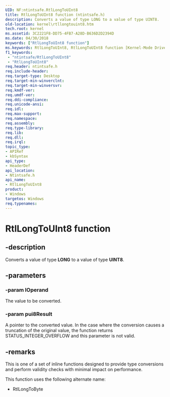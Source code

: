 ```yaml
---
UID: NF:ntintsafe.RtlLongToUInt8
title: RtlLongToUInt8 function (ntintsafe.h)
description: Converts a value of type LONG to a value of type UINT8.
old-location: kernel\rtllongtouint8.htm
tech.root: kernel
ms.assetid: 3C2221F8-DD75-4FB7-A28D-B636D2D2394D
ms.date: 04/30/2018
keywords: ["RtlLongToUInt8 function"]
ms.keywords: RtlLongToUInt8, RtlLongToUInt8 function [Kernel-Mode Driver Architecture], kernel.rtllongtouint8, ntintsafe/RtlLongToUInt8
f1_keywords:
 - "ntintsafe/RtlLongToUInt8"
 - "RtlLongToUInt8"
req.header: ntintsafe.h
req.include-header: 
req.target-type: Desktop
req.target-min-winverclnt: 
req.target-min-winversvr: 
req.kmdf-ver: 
req.umdf-ver: 
req.ddi-compliance: 
req.unicode-ansi: 
req.idl: 
req.max-support: 
req.namespace: 
req.assembly: 
req.type-library: 
req.lib: 
req.dll: 
req.irql: 
topic_type:
- APIRef
- kbSyntax
api_type:
- HeaderDef
api_location:
- Ntintsafe.h
api_name:
- RtlLongToUInt8
product:
- Windows
targetos: Windows
req.typenames: 
---
```


# RtlLongToUInt8 function


## -description


Converts a value of type <b>LONG</b> to a value of type <b>UINT8</b>.


## -parameters




### -param lOperand

<p>The value to be converted.</p>


### -param pui8Result

<p>A pointer to the converted value. In the case where the conversion causes a truncation of the original value, the function returns STATUS_INTEGER_OVERFLOW and this parameter is not valid.</p>




## -remarks



This is one of a set of inline functions designed to provide type conversions and perform validity checks with minimal impact on performance.

This function uses the following alternate name:

<ul>
<li>RtlLongToByte
</li>
</ul>


